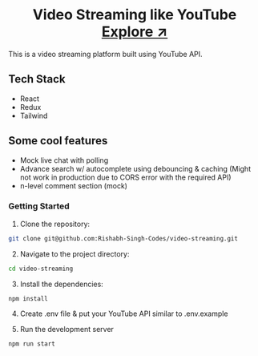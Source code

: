# <div align="center">Video Streaming like YouTube <a href="https://video-streaming-like-youtube.netlify.app/"> Explore ↗ </a></div>

This is a video streaming platform built using YouTube API.

## Tech Stack
 - React
 - Redux
 - Tailwind

## Some cool features
 - Mock live chat with polling
 - Advance search w/ autocomplete using debouncing & caching (Might not work in production due to CORS error with the required API)
 - n-level comment section (mock)

### Getting Started

1. Clone the repository:
```bash
git clone git@github.com:Rishabh-Singh-Codes/video-streaming.git
```

2. Navigate to the project directory:
```bash
cd video-streaming
```

3. Install the dependencies: 
```bash
npm install
```

4. Create .env file & put your YouTube API similar to .env.example

5. Run the development server
```bash
npm run start
```
